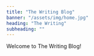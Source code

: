 ```yaml
---
title: "The Writing Blog"
banner: "/assets/img/home.jpg"
heading: "The Writing"
subheading: ""
---
```


Welcome to The Writing Blog!